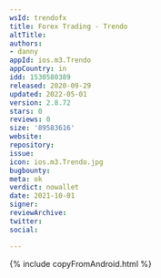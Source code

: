 ```yaml
---
wsId: trendofx
title: Forex Trading - Trendo
altTitle: 
authors:
- danny
appId: ios.m3.Trendo
appCountry: in
idd: 1530580389
released: 2020-09-29
updated: 2022-05-01
version: 2.8.72
stars: 0
reviews: 0
size: '89583616'
website: 
repository: 
issue: 
icon: ios.m3.Trendo.jpg
bugbounty: 
meta: ok
verdict: nowallet
date: 2021-10-01
signer: 
reviewArchive: 
twitter: 
social: 

---
```


{% include copyFromAndroid.html %}
